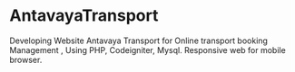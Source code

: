 # AntavayaTransport
Developing Website Antavaya Transport for Online transport booking Management , Using PHP, Codeigniter, Mysql. Responsive web for mobile browser.
